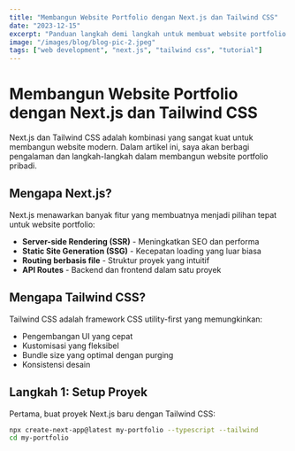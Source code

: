 ```yaml
---
title: "Membangun Website Portfolio dengan Next.js dan Tailwind CSS"
date: "2023-12-15"
excerpt: "Panduan langkah demi langkah untuk membuat website portfolio yang menarik menggunakan Next.js dan Tailwind CSS."
image: "/images/blog/blog-pic-2.jpeg"
tags: ["web development", "next.js", "tailwind css", "tutorial"]
---
```


# Membangun Website Portfolio dengan Next.js dan Tailwind CSS

Next.js dan Tailwind CSS adalah kombinasi yang sangat kuat untuk membangun website modern. Dalam artikel ini, saya akan berbagi pengalaman dan langkah-langkah dalam membangun website portfolio pribadi.

## Mengapa Next.js?

Next.js menawarkan banyak fitur yang membuatnya menjadi pilihan tepat untuk website portfolio:

- **Server-side Rendering (SSR)** - Meningkatkan SEO dan performa
- **Static Site Generation (SSG)** - Kecepatan loading yang luar biasa
- **Routing berbasis file** - Struktur proyek yang intuitif
- **API Routes** - Backend dan frontend dalam satu proyek

## Mengapa Tailwind CSS?

Tailwind CSS adalah framework CSS utility-first yang memungkinkan:

- Pengembangan UI yang cepat
- Kustomisasi yang fleksibel
- Bundle size yang optimal dengan purging
- Konsistensi desain

## Langkah 1: Setup Proyek

Pertama, buat proyek Next.js baru dengan Tailwind CSS:

```bash
npx create-next-app@latest my-portfolio --typescript --tailwind
cd my-portfolio

```
